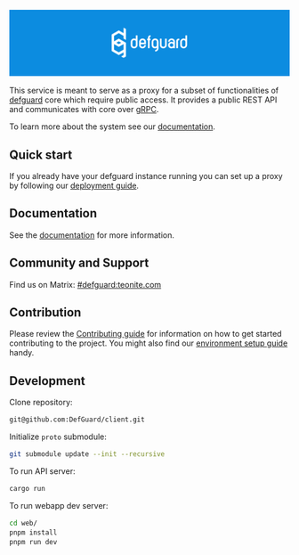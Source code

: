  <p align="center">
    <img src="docs/header.png" alt="defguard">
 </p>

This service is meant to serve as a proxy for a subset of functionalities of [defguard](https://github.com/DefGuard/defguard) core which require public access.
It provides a public REST API and communicates with core over [gRPC](https://github.com/DefGuard/proto).

To learn more about the system see our [documentation](https://defguard.gitbook.io).

## Quick start

If you already have your defguard instance running you can set up a proxy by following our [deployment guide](https://defguard.gitbook.io/defguard/features/setting-up-your-instance/docker-compose).

## Documentation

See the [documentation](https://defguard.gitbook.io) for more information.

## Community and Support

Find us on Matrix: [#defguard:teonite.com](https://matrix.to/#/#defguard:teonite.com)

## Contribution

Please review the [Contributing guide](https://defguard.gitbook.io/defguard/for-developers/contributing) for information on how to get started contributing to the project. You might also find our [environment setup guide](https://defguard.gitbook.io/defguard/for-developers/dev-env-setup) handy.


## Development

Clone repository:
```bash
git@github.com:DefGuard/client.git
```

Initialize `proto` submodule:
```bash
git submodule update --init --recursive
```

To run API server:
```bash
cargo run
```

To run webapp dev server:
```bash
cd web/
pnpm install
pnpm run dev
```
